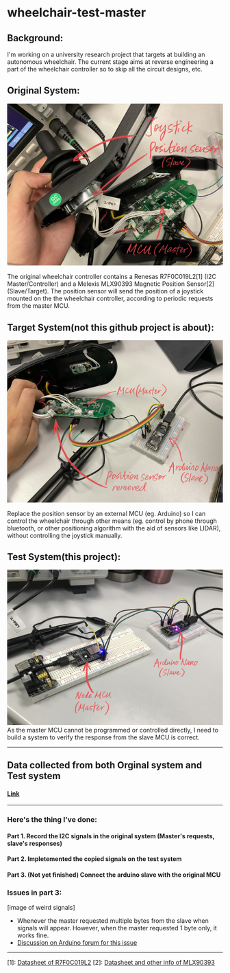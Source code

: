 # wheelchair-test-master

## Background: 
I'm working on a university research project that targets at building an autonomous wheelchair. The current stage aims at reverse engineering a part of the wheelchair controller so to skip all the circuit designs, etc.

## Original System: 
![original system](https://github.com/johnnyhoichuen/wheelchair-master/blob/main/images/Original%20system.jpeg)

The original wheelchair controller contains a Renesas R7F0C019L2[1] (I2C Master/Controller) and a Melexis MLX90393 Magnetic Position Sensor[2] (Slave/Target). The position sensor will send the position of a joystick mounted on the the wheelchair controller, according to periodic requests from the master MCU.

## Target System(not this github project is about): 
![target system](https://github.com/johnnyhoichuen/wheelchair-master/blob/main/images/Target%20system.jpeg)

Replace the position sensor by an external MCU (eg. Arduino) so I can control the wheelchair through other means (eg. control by phone through bluetooth, or other positioning algorithm with the aid of sensors like LIDAR), without controlling the joystick manually.

## Test System(this project): 
![test system](https://github.com/johnnyhoichuen/wheelchair-master/blob/main/images/Test%20system.jpeg)
As the master MCU cannot be programmed or controlled directly, I need to build a system to verify the response from the slave MCU is correct.

------
## Data collected from both Orginal system and Test system 

#### [Link](https://docs.google.com/spreadsheets/d/14Tjfw3A1X9E1SeXIhwHKWUtzOc3ze9VOgDJX1UsS4KU/edit?usp=sharing)

------
### Here's the thing I've done:

#### Part 1. Record the I2C signals in the original system (Master's requests, slave's responses)
#### Part 2. Impletemented the copied signals on the test system
#### Part 3. (Not yet finished) Connect the arduino slave with the original MCU

### Issues in part 3:

[image of weird signals]

- Whenever the master requested multiple bytes from the slave when signals will appear. However, when the master requested 1 byte only, it works fine.
- [Discussion on Arduino forum for this issue](https://forum.arduino.cc/t/i2c-slave-sending-multiple-bytes-failed/918934)

---

[1]: [Datasheet of R7F0C019L2](http://www.jingbei.com/product-details-pdf.aspx?url=2484)
[2]: [Datasheet and other info of MLX90393](https://www.melexis.com/en/product/MLX90393/Triaxis-Micropower-Magnetometer)
